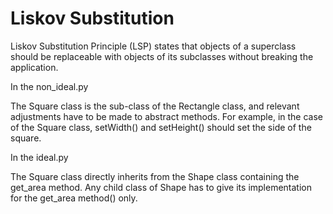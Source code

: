 # Liskov Substitution

Liskov Substitution Principle (LSP) states that objects of a superclass should be replaceable with objects of its subclasses without breaking the application.

In the non_ideal.py <br/>

The Square class is the sub-class of the Rectangle class, and relevant adjustments have to be made to abstract methods. For example, in the case of the Square class, setWidth() and setHeight() should set the side of the square.

In the ideal.py <br/>

The Square class directly inherits from the Shape class containing the get_area method.
Any child class of Shape has to give its implementation for the get_area method() only.
